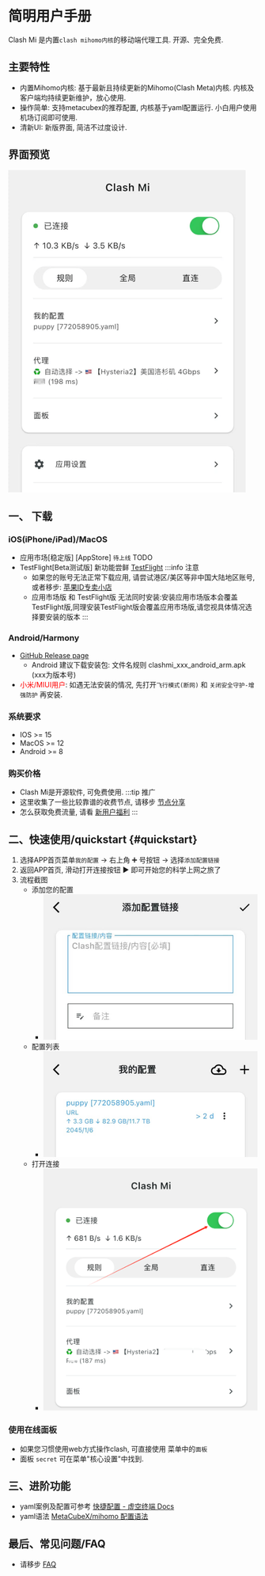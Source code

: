 # 简明用户手册

Clash Mi 是内置`clash mihomo内核`的移动端代理工具. 开源、完全免费.


## 主要特性
- 内置Mihomo内核: 基于最新且持续更新的Mihomo(Clash Meta)内核. 内核及客户端均持续更新维护，放心使用.
- 操作简单: 支持metacubex的推荐配置, 内核基于yaml配置运行. 小白用户使用机场订阅即可使用.
- 清新UI: 新版界面, 简洁不过度设计.

## 界面预览
![cmi首页](./img/demo01.png)

## 一、 下载

### iOS(iPhone/iPad)/MacOS
- 应用市场[稳定版] [AppStore] `待上线` TODO
- TestFlight[Beta测试版]  新功能尝鲜 [TestFlight](https://testflight.apple.com/join/bjHXktB3)
:::info 注意
  - 如果您的账号无法正常下载应用, 请尝试港区/美区等非中国大陆地区账号,或者移步:  [苹果ID专卖小店](https://dot.karing.app/pi.html?r_c=xda)
  - 应用市场版 和 TestFlight版 无法同时安装:安装应用市场版本会覆盖TestFlight版,同理安装TestFlight版会覆盖应用市场版,请您视具体情况选择要安装的版本
:::

### Android/Harmony
- [GitHub Release page](https://github.com/KaringX/clashmi/releases/latest)
  - Android 建议下载安装包: 文件名规则 clashmi_xxx_android_arm.apk (xxx为版本号)
- <font color="red">小米/MIUI用户</font>: 如遇无法安装的情况, 先打开`飞行模式(断网)` 和 `关闭安全守护-增强防护` 再安装.

### 系统要求
-  IOS >= 15
-  MacOS >= 12
-  Android >= 8

### 购买价格
- Clash Mi是开源软件, 可免费使用.
:::tip 推广
- 这里收集了一些比较靠谱的收费节点, 请移步 [节点分享](../page/sponsor.md#list)
- 怎么获取免费流量, 请看 [新用户福利](https://karing.app/newuser)
:::

## 二、快速使用/quickstart {#quickstart}
1. 选择APP首页菜单`我的配置` -> 右上角 ➕ 号按钮 -> 选择`添加配置链接`
2. 返回APP首页, 滑动打开连接按钮 ▶️ 即可开始您的科学上网之旅了
3. 流程截图
   - 添加您的配置
      - ![添加配置](./img/add-conf01.jpg)
   - 配置列表
      - ![添加完成](./img/add-conf02.jpg)
   - 打开连接
      - ![连接](./img/add-conf03.png)

### 使用在线面板
- 如果您习惯使用web方式操作clash, 可直接使用 菜单中的`面板`
- 面板 `secret` 可在菜单"核心设置"中找到.

## 三、进阶功能
- yaml案例及配置可参考 [快捷配置 - 虚空终端 Docs](https://wiki.metacubex.one/example/conf/)
- yaml语法 [MetaCubeX/mihomo 配置语法](https://wiki.metacubex.one/handbook/syntax/)

## 最后、常见问题/FAQ
- 请移步 [FAQ](./faq.md)


